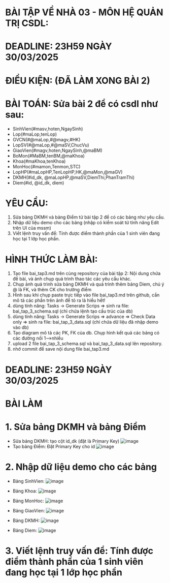 # BÀI TẬP VỀ NHÀ 03 - MÔN HỆ QUẢN TRỊ CSDL:

# DEADLINE: 23H59 NGÀY 30/03/2025

# ĐIỀU KIỆN: (ĐÃ LÀM XONG BÀI 2)

# BÀI TOÁN: Sửa bài 2 để có csdl như sau:
  + SinhVien(#masv,hoten,NgaySinh)
  + Lop(#maLop,tenLop)
  + GVCN(#@maLop,#@magv,#HK)
  + LopSV(#@maLop,#@maSV,ChucVu)
  + GiaoVien(#magv,hoten,NgaySinh,@maBM)
  + BoMon(#MaBM,tenBM,@maKhoa)
  + Khoa(#maKhoa,tenKhoa)
  + MonHoc(#mamon,Tenmon,STC)
  + LopHP(#maLopHP,TenLopHP,HK,@maMon,@maGV)
  + DKMH(#id_dk, @maLopHP,@maSV,DiemThi,PhanTramThi)
  + Diem(#id, @id_dk, diem)

# YÊU CẦU:
1. Sửa bảng DKMH và bảng Điểm từ bài tập 2 để có các bảng như yêu cầu.
2. Nhập dữ liệu demo cho các bảng (nhập có kiểm soát từ tính năng Edit trên UI của mssm)
3. Viết lệnh truy vấn để: Tính được điểm thành phần của 1 sinh viên đang học tại 1 lớp học phần.

# HÌNH THỨC LÀM BÀI:
1. Tạo file bai_tap3.md trên cùng repository của bài tập 2:
   Nội dung chứa đề bài, và ảnh chụp quá trình thao tác các yêu cầu khác.
2. Chụp ảnh quá trình sửa bảng DKMH và quá trình thêm bảng Diem, chú ý @ là FK, và thêm CK cho trường điểm
3. Hình sau khi chụp paste trực tiếp vào file bai_tap3.md trên github, cần mô tả các phần trên ảnh để tỏ ra là hiểu hết!
4. dùng tính năng: Tasks -> Generate Scrips => sinh ra file: bai_tap_3_schema.sql  (chỉ chứa lệnh tạo cấu trúc của db)
5. dùng tính năng: Tasks -> Generate Scrips => advance => Check Data only => sinh ra file: bai_tap_3_data.sql  (chỉ chứa dữ liệu đã nhập demo vào db)
6. Tạo diagram mô tả các PK, FK của db. Chụp hình kết quả các bảng có các đường nối 1-->nhiều
7. upload 2 file  bai_tap_3_schema.sql và bai_tap_3_data.sql lên repository.
8. nhớ commit để save nội dung file bai_tap3.md

# DEADLINE: 23H59 NGÀY 30/03/2025

# BÀI LÀM
# 1. Sửa bảng DKMH và bảng Điểm
- Sửa bảng DKMH: tạo cột id_dk (đặt là Primary Key)
  ![image](https://github.com/user-attachments/assets/903b7e05-982c-4abe-a7bf-bbbeb3f61544)
- Tạo bảng Điểm: Đặt Primary Key cho id
  ![image](https://github.com/user-attachments/assets/519ac499-3692-4223-9526-d2419291275d)
# 2. Nhập dữ liệu demo cho các bảng
+ Bảng SinhVien:
![image](https://github.com/user-attachments/assets/6e11ff4a-40e4-4a76-8ddd-cbfd3463605d)

+ Bảng Khoa:
![image](https://github.com/user-attachments/assets/180be6e9-1b7e-4a2e-baa3-8a7778be48a6)

+ Bảng MonHoc:
![image](https://github.com/user-attachments/assets/0a52c899-28e0-48b3-9872-ca8585273869)

+ Bảng GiaoVien:
![image](https://github.com/user-attachments/assets/7cffef8c-06c3-410c-b849-32b0202338e3)

+ Bảng DKMH:
![image](https://github.com/user-attachments/assets/d8da7192-ac54-44de-8116-ad1e06e75a34)

+ Bảng Diem:
![image](https://github.com/user-attachments/assets/ebab80b8-e142-4f84-aca5-678169a5a8de)

# 3. Viết lệnh truy vấn để: Tính được điểm thành phần của 1 sinh viên đang học tại 1 lớp học phần









  
  

  






